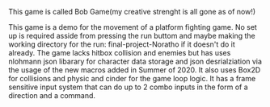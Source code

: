 This game is called Bob Game(my creative strenght is all gone as of now!)

This game is a demo for the movement of a platform fighting game. No set up is required asside from pressing the run buttom and maybe making the working directory for the run: final-project-Noratho if it doesn't do it already. The game lacks hitbox collision and enemies but has uses nlohmann json libarary for character data storage and json desrialziation via the usage of the new macros added in Summer of 2020. It also uses Box2D for collisions and physic and cinder for the game loop logic. It has a frame sensitive input system that can do up to 2 combo inputs in the form of a direction and a command. 
